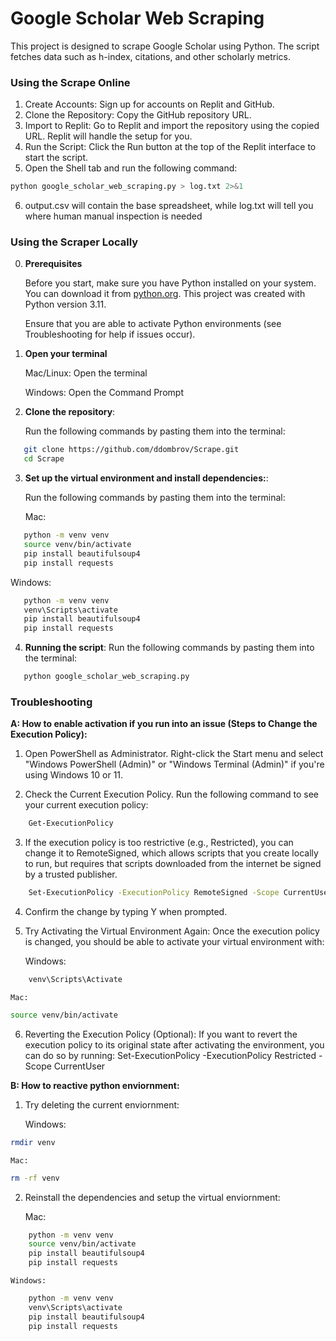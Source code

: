 # Google Scholar Web Scraping

This project is designed to scrape Google Scholar using Python. The script fetches data such as h-index, citations, and other scholarly metrics.

### Using the Scrape Online

1. Create Accounts: Sign up for accounts on Replit and GitHub.
2. Clone the Repository: Copy the GitHub repository URL.
3. Import to Replit:
   Go to Replit and import the repository using the copied URL.
   Replit will handle the setup for you.
4. Run the Script:
   Click the Run button at the top of the Replit interface to start the script.
5. Open the Shell tab and run the following command:

```bash
python google_scholar_web_scraping.py > log.txt 2>&1
```

6. output.csv will contain the base spreadsheet, while log.txt will tell you where human manual inspection is needed

### Using the Scraper Locally

0. **Prerequisites**

   Before you start, make sure you have Python installed on your system. You can download it from [python.org](https://www.python.org/downloads/). This project was created with Python version 3.11.

   Ensure that you are able to activate Python environments (see Troubleshooting for help if issues occur).

1. **Open your terminal**

   Mac/Linux:
   Open the terminal

   Windows:
   Open the Command Prompt

2. **Clone the repository**:

   Run the following commands by pasting them into the terminal:

```bash
   git clone https://github.com/ddombrov/Scrape.git
   cd Scrape
```

3. **Set up the virtual environment and install dependencies:**:

   Run the following commands by pasting them into the terminal:

   Mac:

```bash
   python -m venv venv
   source venv/bin/activate
   pip install beautifulsoup4
   pip install requests
```

Windows:

```bash
   python -m venv venv
   venv\Scripts\activate
   pip install beautifulsoup4
   pip install requests
```

4. **Running the script**:
   Run the following commands by pasting them into the terminal:

```bash
   python google_scholar_web_scraping.py
```

### Troubleshooting

**A: How to enable activation if you run into an issue (Steps to Change the Execution Policy):**

1.  Open PowerShell as Administrator. Right-click the Start menu and select "Windows PowerShell (Admin)" or "Windows Terminal (Admin)" if you're using Windows 10 or 11.

2.  Check the Current Execution Policy. Run the following command to see your current execution policy:

```bash
    Get-ExecutionPolicy
```

3.  If the execution policy is too restrictive (e.g., Restricted), you can change it to RemoteSigned, which allows scripts that you create locally to run, but requires that scripts downloaded from the internet be signed by a trusted publisher.

```bash
    Set-ExecutionPolicy -ExecutionPolicy RemoteSigned -Scope CurrentUser
```

4.  Confirm the change by typing Y when prompted.

5.  Try Activating the Virtual Environment Again: Once the execution policy is changed, you should be able to activate your virtual environment with:

    Windows:

```bash
    venv\Scripts\Activate
```

    Mac:

```bash
source venv/bin/activate
```

6.  Reverting the Execution Policy (Optional): If you want to revert the execution policy to its original state after activating the environment, you can do so by running: Set-ExecutionPolicy -ExecutionPolicy Restricted -Scope CurrentUser

**B: How to reactive python enviornment:**

1.  Try deleting the current enviornment:

    Windows:

```bash
rmdir venv
```

    Mac:

```bash
rm -rf venv
```

2.  Reinstall the dependencies and setup the virtual enviornment:

    Mac:

```bash
    python -m venv venv
    source venv/bin/activate
    pip install beautifulsoup4
    pip install requests
```

    Windows:

```bash
    python -m venv venv
    venv\Scripts\activate
    pip install beautifulsoup4
    pip install requests
```
